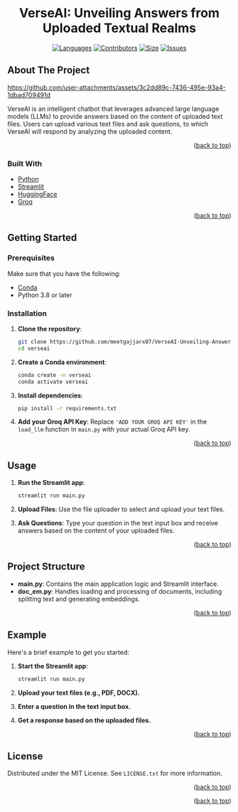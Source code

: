 <div align="center">
<h1 align="center">VerseAI: Unveiling Answers from Uploaded Textual Realms</h1>

[![Languages][language-shield]][language-url]
[![Contributors][contri-shield]][contri-url]
[![Size][size-shield]][size-url]
[![Issues][issues-shield]][issues-url]


</div>

## About The Project

https://github.com/user-attachments/assets/3c2dd89c-7436-495e-93a4-1dbad709491d

VerseAI is an intelligent chatbot that leverages advanced large language models (LLMs) to provide answers based on the content of uploaded text files. Users can upload various text files and ask questions, to which VerseAI will respond by analyzing the uploaded content.

<p align="right">(<a href="#top">back to top</a>)</p>

### Built With

* [Python](https://www.python.org/)
* [Streamlit](https://streamlit.io/)
* [HuggingFace](https://huggingface.co/)
* [Groq](https://groq.com/)

<p align="right">(<a href="#top">back to top</a>)</p>

## Getting Started

### Prerequisites

Make sure that you have the following:
- [Conda](https://docs.conda.io/en/latest/miniconda.html)
- Python 3.8 or later

### Installation

1. **Clone the repository**:
    ```sh
    git clone https://github.com/meetgajjarx07/VerseAI-Unveiling-Answers-from-uploaded-Textual-Realms.git
    cd verseai
    ```

2. **Create a Conda environment**:
    ```sh
    conda create -n verseai 
    conda activate verseai
    ```

3. **Install dependencies**:
    ```sh
    pip install -r requirements.txt
    ```

4. **Add your Groq API Key**:
    Replace `'ADD YOUR GROQ API KEY'` in the `load_llm` function in `main.py` with your actual Groq API key.

<p align="right">(<a href="#top">back to top</a>)</p>

## Usage

1. **Run the Streamlit app**:
    ```sh
    streamlit run main.py
    ```

2. **Upload Files**: Use the file uploader to select and upload your text files.

3. **Ask Questions**: Type your question in the text input box and receive answers based on the content of your uploaded files.

<p align="right">(<a href="#top">back to top</a>)</p>

## Project Structure

- **main.py**: Contains the main application logic and Streamlit interface.
- **doc_em.py**: Handles loading and processing of documents, including splitting text and generating embeddings.

<p align="right">(<a href="#top">back to top</a>)</p>

## Example

Here's a brief example to get you started:

1. **Start the Streamlit app**:
    ```sh
    streamlit run main.py
    ```

2. **Upload your text files (e.g., PDF, DOCX).**

3. **Enter a question in the text input box.**

4. **Get a response based on the uploaded files.**

<p align="right">(<a href="#top">back to top</a>)</p>



## License

Distributed under the MIT License. See `LICENSE.txt` for more information.

<p align="right">(<a href="#top">back to top</a>)</p>


<p align="right">(<a href="#top">back to top</a>)</p>

[contri-shield]: https://img.shields.io/github/contributors/meetgajjarx07/VerseAI-Unveiling-Answers-from-uploaded-Textual-Realms?style=for-the-badge
[contri-url]: https://github.com/meetgajjarx07/VerseAI-Unveiling-Answers-from-uploaded-Textual-Realms/graphs/contributors
[size-shield]: https://img.shields.io/github/repo-size/meetgajjarx07/VerseAI-Unveiling-Answers-from-uploaded-Textual-Realms?style=for-the-badge
[size-url]: https://github.com/meetgajjarx07/VerseAI-Unveiling-Answers-from-uploaded-Textual-Realms
[issues-shield]: https://img.shields.io/github/issues/meetgajjarx07/VerseAI-Unveiling-Answers-from-uploaded-Textual-Realms?style=for-the-badge
[issues-url]: https://github.com/meetgajjarx07/VerseAI-Unveiling-Answers-from-uploaded-Textual-Realms/issues
[language-shield]: https://img.shields.io/github/languages/count/meetgajjarx07/VerseAI-Unveiling-Answers-from-uploaded-Textual-Realms?style=for-the-badge
[language-url]: https://github.com/meetgajjarx07/VerseAI-Unveiling-Answers-from-uploaded-Textual-Realms


